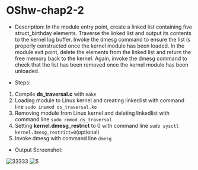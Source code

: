 # OShw-chap2-2

- Description:
In the module entry point, create a linked list containing five struct_birthday elements. Traverse the linked list and output its contents to the kernel log buffer. Invoke the dmesg command to ensure the list is properly constructed once the kernel module has been loaded.
In the module exit point, delete the elements from the linked list and return the free memory back to the kernel. Again, invoke the dmesg command to check that the list has been removed once the kernel module has been unloaded.

- Steps:
1. Compile **ds_traversal.c** with ```make```
2. Loading module to Linux kernel and creating linkedlist with command line ```sudo insmod ds_traversal.ko```
3. Removing module from Linux kernel and deleting linkedlist with command line ```sudo rmmod ds_traversal```
4. Setting **kernel.dmesg_restrict** to 0 with command line ```sudo sysctl kernel.dmesg_restrict=0```(optional)
5. Invoke dmesg with command line ```dmesg```

- Output Screenshot: 

![33333](https://user-images.githubusercontent.com/85775331/227574405-2dd2dbac-2e5b-4c9a-9fb6-0fd3481688f7.png)
![5](https://user-images.githubusercontent.com/85775331/227574433-54c4fdeb-6a02-4103-8f09-2c1f36b291dd.png)



